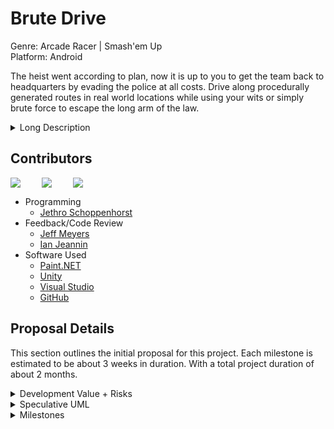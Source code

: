 # Brute Drive

Genre: Arcade Racer | Smash'em Up <br>
Platform: Android

The heist went according to plan, now it is up to you to get the team back to headquarters by evading the police at all costs. Drive along procedurally generated routes in real world locations while using your wits or simply brute force to escape the long arm of the law.

<details>
<summary>Long Description</summary>
<br>
 
In Brute Drive you drive a fortified escape van through local streets to get to a final destination. The route you are given to drive will reflect a real world
location with different environments calling for different paces of gameplay. Use the weight of your vehicle to smash through cruisers. Be careful not to get cornered though, take too much damage and its game over. Utilize your knowledge of the local roads to choose between forks in the route, but watch out for police barricades that will impede
certain streets. Reach safety by any means necessary.

</details>

## Contributors
<div align="center">
  <div style="display: flex;">
    <img src="https://avatars1.githubusercontent.com/u/38409262?s=460&u=f0e7f13731979e49c5f6240ee56c6556bb88a5fa&v=4" width="50px">
    <img src="https://avatars1.githubusercontent.com/u/1069059?s=460&u=d7795dacb9505f51922adc41b66e728f3fa54cd1&v=4" width="50px">
    <img src="https://avatars.githubusercontent.com/u/36770934?v=4" width="50px">
  </div>
</div>

 - Programming
   - [Jethro Schoppenhorst](https://github.com/JSchoppe)
 - Feedback/Code Review
   - [Jeff Meyers](https://github.com/dsp56001)
   - [Ian Jeannin](https://github.com/IanJeannin)
 - Software Used
   - [Paint.NET](https://github.com/paintdotnet)
   - [Unity](https://github.com/Unity-Technologies)
   - [Visual Studio](https://visualstudio.microsoft.com)
   - [GitHub](https://github.com/github)


## Proposal Details
This section outlines the initial proposal for this project. Each milestone is estimated to be about 3 weeks in duration. With a total project duration of about 2 months.

<details>
<summary>Development Value + Risks</summary>
<br>

Value:
* Demonstrates FSM using state pattern
* Demonstrates strategy pattern with Car/AI controller
* Demonstrates object pool, observer pattern, with AI manager
* Implements Google Maps API
* Reactive generation algorithm, geometry and graph analysis
* Implements physics system using forces + torques

Risks:
* Android input may be a time sink
* Car physics parameter tuning is a lot of design work
* Flocking behaviour will be hard to manage with steering
* Potential unforeseen edge cases given strange map data
* Requires an upfront investment to create mock assets

</details>

<details>
<summary>Speculative UML</summary>
<br>

While this does not cover the entirety of all necessary scripts, I speculate the following UML will represent a majority of the work done in code.
One of the key components will be the vehicle controller. This will not use the wheel colliders provided by Unity, and will instead simulate
wheel and collision forces relative to 2D space. Initially damage will be applied without location context based on collision speed. Upon incurring
some amount of damage the vehicles will destruct into a collection of free falling rigidbodies.

![car controller uml](https://github.com/JSchoppe/Brute-Drive/blob/master/docs/Proposal/Images/UML_CarController.png)

The player's car controller will take input from the device. Multiple controller configurations will need to be setup for testing and gameplay on the android device. Virtual touch controls will need to be created to support the android platform.

![car controller uml](https://github.com/JSchoppe/Brute-Drive/blob/master/docs/Proposal/Images/UML_Input.png)

The AI will derive from the same base controller class as the player. They will implement a finite state machine that reacts to the current environment and other actors. The states shown here are tentative and more states might be required to ensure proper flocking behaviour.

![car controller uml](https://github.com/JSchoppe/Brute-Drive/blob/master/docs/Proposal/Images/UML_AIController.png)

One of the largest challenges will be meaningfully processing the google maps data into a stage. The data provides movement graphs for the road segments that can be used to find potential paths. Parameters will have to be added to ensure the generation algorithm can account for varied environments and outliers. The generator should be able to reliably partition off routes on the map such that the player cannot escape the level bounds. The AI manager and stage sequence scripts show the basic way the gameplay will be sequenced.

![car controller uml](https://github.com/JSchoppe/Brute-Drive/blob/master/docs/Proposal/Images/UML_Sequencing.png)

</details>

<details>
<summary>Milestones</summary>
<br>

### Proof of Concept
This milestone will feature modeling of the driver controller for the player and AI, such that vehicles can interact with each other and the world in a very basic way. An algorithm will be developed to randomly choose a non-intersecting route through the recieved graph from google maps. Basic modifications will be made to the map to add colliders around the chosen route.
### Vertical Slice
In this milestone the gameplay loop will be more fleshed out with basic vehicle damage implemented. Wrecks will be given a lightened weight so that they can be pushed out of the way by the player. Player will be able to complete a run from start to finish (on a prechosen map), and will also be able to fail a run if their vehicle recieves too much damage.
### First Build
Player will be able to choose the coordinates, or use current coordinates, to generate a stage. Generation should be tested against numerous different street layout archetypes to locate generation and behavioural bugs. AI will be fine tuned to be more reactive and predictive of the player's actions.
### Cleaned Up and Documented
Fix lingering bugs and improve the gameplay polish. Clean up technical debt as time permits.

</details>
